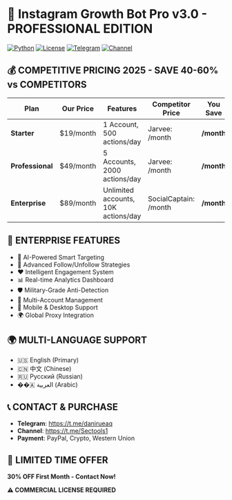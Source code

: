 ﻿# 🚀 Instagram Growth Bot Pro v3.0 - PROFESSIONAL EDITION

[![Python](https://img.shields.io/badge/Python-3.8+-3776ab.svg?style=for-the-badge&logo=python&logoColor=white)](https://python.org)
[![License](https://img.shields.io/badge/License-Commercial-success.svg?style=for-the-badge)](LICENSE)
[![Telegram](https://img.shields.io/badge/Contact-@danirueaq-0088cc.svg?style=for-the-badge&logo=telegram)](https://t.me/danirueaq)
[![Channel](https://img.shields.io/badge/Channel-Security_Tools-red.svg?style=for-the-badge&logo=telegram)](https://t.me/Sectools1)

## 💰 COMPETITIVE PRICING 2025 - SAVE 40-60% vs COMPETITORS

| Plan | Our Price | Features | Competitor Price | You Save |
|------|-----------|----------|------------------|----------|
| **Starter** | $19/month | 1 Account, 500 actions/day | Jarvee: /month | **/month** |
| **Professional** | $49/month | 5 Accounts, 2000 actions/day | Jarvee: /month | **/month** |
| **Enterprise** | $89/month | Unlimited accounts, 10K actions/day | SocialCaptain: /month | **/month** |

## 🌟 ENTERPRISE FEATURES
- 🤖 AI-Powered Smart Targeting
- 👥 Advanced Follow/Unfollow Strategies  
- ❤️ Intelligent Engagement System
- 📊 Real-time Analytics Dashboard
- 🛡️ Military-Grade Anti-Detection
- 🔄 Multi-Account Management
- 📱 Mobile & Desktop Support
- 🌍 Global Proxy Integration

## 🌍 MULTI-LANGUAGE SUPPORT
- 🇺🇸 English (Primary)
- 🇨🇳 中文 (Chinese)
- 🇷🇺 Русский (Russian)
- ��🇦 العربية (Arabic)

## 📞 CONTACT & PURCHASE
- **Telegram**: https://t.me/danirueaq
- **Channel**: https://t.me/Sectools1
- **Payment**: PayPal, Crypto, Western Union

## 🎁 LIMITED TIME OFFER
**30% OFF First Month - Contact Now!**

**⚠️ COMMERCIAL LICENSE REQUIRED**
